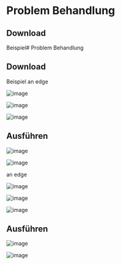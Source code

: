 # Problem Behandlung

## Download

Beispiel# Problem Behandlung

## Download

Beispiel an edge

![image](https://user-images.githubusercontent.com/60436288/142470342-d13e11b9-619e-4ff7-a47f-158b0891e101.png)

![image](https://user-images.githubusercontent.com/60436288/142470378-02510396-831b-45d4-8e56-6f6f8c986e54.png)

![image](https://user-images.githubusercontent.com/60436288/142470480-03c41131-5cb8-415d-babe-3068828d751d.png)


## Ausführen

![image](https://user-images.githubusercontent.com/60436288/142469891-f3e80f6c-97f0-44dd-b458-1f7b82c69f07.png)


![image](https://user-images.githubusercontent.com/60436288/142469936-9d9ca0c4-efc6-4063-9f41-075db5176eb8.png)

 an edge

![image](https://user-images.githubusercontent.com/60436288/142470342-d13e11b9-619e-4ff7-a47f-158b0891e101.png)

![image](https://user-images.githubusercontent.com/60436288/142470378-02510396-831b-45d4-8e56-6f6f8c986e54.png)

![image](https://user-images.githubusercontent.com/60436288/142470480-03c41131-5cb8-415d-babe-3068828d751d.png)


## Ausführen

![image](https://user-images.githubusercontent.com/60436288/142469891-f3e80f6c-97f0-44dd-b458-1f7b82c69f07.png)


![image](https://user-images.githubusercontent.com/60436288/142469936-9d9ca0c4-efc6-4063-9f41-075db5176eb8.png)
